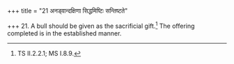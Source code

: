+++
title = "21 अनड्वान्दक्षिणा सिद्धमिष्टिः सन्तिष्टते"

+++
21. A bull should be given as the sacrificial gift.[^1] The offering completed is in the established manner.  


[^1]: TS II.2.2.1; MS I.8.9. 
